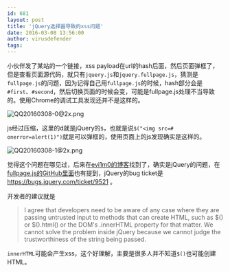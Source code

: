 ```yaml
---
id: 681
layout: post
title: 'jQuery选择器导致的xss问题'
date: 2016-03-08 13:56:00
author: virusdefender
tags: 
---
```


小伙伴发了某站的一个链接，xss payload在url的hash后面，然后页面弹框了，但是查看页面源代码，就只有`jquery.js`和`jquery.fullpage.js`，猜测是`fullpage.js`的问题，因为记得自己用`fullpage.js`的时候，hash部分会是`#first`、`#second`，然后切换页面的时候会变，可能是fullpage.js处理不当导致的。使用Chrome的调试工具发现还并不是这样的。

![QQ20160308-0@2x.png][1]

js经过压缩，这里的d就是jQuery的`$`，也就是说`$("<img src=# onerror=alert(1)")`就是可以弹框的，使用页面上的js发现确实是这样的。

![QQ20160308-1@2x.png][2]

觉得这个问题在哪见过，后来在[evi1m0的博客][3]找到了，确实是jQuery的问题，在[fullpage.js的GitHub里面][4]也有提到，jQuery的bug ticket是 https://bugs.jquery.com/ticket/9521 。

开发者的建议就是

> I agree that developers need to be aware of any case where they are
> passing untrusted input to methods that can create HTML, such as $()
> or $().html() or the DOM's .innerHTML property for that matter. We
> cannot solve the problem inside jQuery because we cannot judge the
> trustworthiness of the string being passed.

`innerHTML`可能会产生xss，这个好理解，主要是很多人并不知道`$()`也可能创建HTML。


  [1]: http://storage.virusdefender.net/blog/images/681/1.png
  [2]: http://storage.virusdefender.net/blog/images/681/2.png
  [3]: http://linux.im/2015/05/07/jQuery-1113-DomXSS-Vulnerability.html
  [4]: https://github.com/alvarotrigo/fullPage.js/pull/1705/files